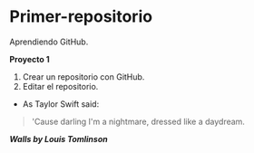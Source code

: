 # Primer-repositorio
Aprendiendo GitHub.

**Proyecto 1**
1. Crear un repositorio con GitHub.
2. Editar el repositorio.
* As Taylor Swift said: 
>'Cause darling I'm a nightmare, dressed like a daydream.

_**Walls by Louis Tomlinson**_
